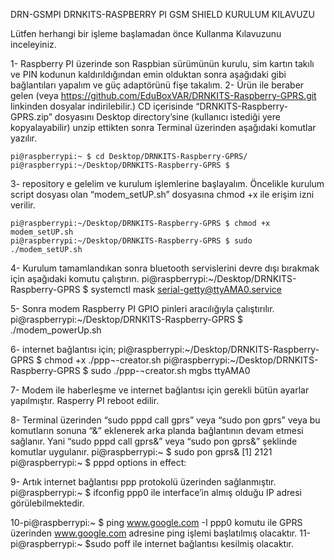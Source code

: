 DRN-GSMPI
DRNKITS-RASPBERRY PI GSM SHIELD KURULUM KILAVUZU

Lütfen herhangi bir işleme başlamadan önce Kullanma Kılavuzunu inceleyiniz.

1- Raspberry PI üzerinde son Raspbian sürümünün kurulu, sim kartın takılı ve PIN kodunun kaldırıldığından emin olduktan sonra aşağıdaki gibi bağlantıları yapalım ve güç adaptörünü fişe takalım.
2- Ürün ile beraber gelen (veya https://github.com/EduBoxVAR/DRNKITS-Raspberry-GPRS.git linkinden dosyalar indirilebilir.) CD içerisinde “DRNKITS-Raspberry-GPRS.zip” dosyasını Desktop directory’sine (kullanıcı istediği yere kopyalayabilir) unzip ettikten sonra Terminal üzerinden aşağıdaki komutlar yazılır. 

	pi@raspberrypi:~ $ cd Desktop/DRNKITS-Raspberry-GPRS/
	pi@raspberrypi:~/Desktop/DRNKITS-Raspberry-GPRS $ 

3- repository e gelelim ve kurulum işlemlerine başlayalım. Öncelikle kurulum script dosyası olan “modem_setUP.sh” dosyasına chmod +x ile erişim izni verilir.

	pi@raspberrypi:~/Desktop/DRNKITS-Raspberry-GPRS $ chmod +x modem_setUP.sh
	pi@raspberrypi:~/Desktop/DRNKITS-Raspberry-GPRS $ sudo ./modem_setUP.sh

 4- Kurulum tamamlandıkan sonra bluetooth servislerini devre dışı bırakmak için aşağıdaki komutu çalıştırın.
	pi@raspberrypi:~/Desktop/DRNKITS-Raspberry-GPRS $ systemctl mask serial-getty@ttyAMA0.service

5- Sonra modem Raspberry PI GPIO pinleri aracılığıyla çalıştırılır. 
	pi@raspberrypi:~/Desktop/DRNKITS-Raspberry-GPRS $ ./modem_powerUp.sh

6- internet bağlantısı için;
	pi@raspberrypi:~/Desktop/DRNKITS-Raspberry-GPRS $ chmod +x ./ppp¬-creator.sh
	pi@raspberrypi:~/Desktop/DRNKITS-Raspberry-GPRS $ sudo ./ppp-¬creator.sh mgbs ttyAMA0 

7- Modem ile haberleşme ve internet bağlantısı için gerekli bütün ayarlar yapılmıştır. 
    Rasperry PI reboot edilir. 

8- Terminal üzerinden “sudo pppd call gprs” veya “sudo pon gprs” veya bu komutların sonuna “&” eklenerek arka planda bağlantının devam etmesi sağlanır. Yani “sudo pppd call gprs&” veya “sudo pon gprs&” şeklinde komutlar uygulanır.
	pi@raspberrypi:~ $ sudo pon gprs&
	[1] 2121
	pi@raspberrypi:~ $ pppd options in effect:

9- Artık internet bağlantısı ppp protokolü üzerinden sağlanmıştır.
	pi@raspberrypi:~ $ ifconfig ppp0 
	ile interface’in almış olduğu IP adresi görülebilmektedir.

10-pi@raspberrypi:~ $ ping www.google.com -I ppp0
     komutu ile GPRS üzerinden www.google.com adresine ping işlemi başlatılmış olacaktır.
11-pi@raspberrypi:~ $sudo poff   ile internet bağlantısı kesilmiş olacaktır.

